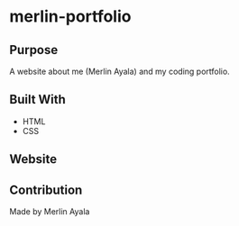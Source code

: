 # merlin-portfolio

## Purpose
A website about me (Merlin Ayala) and my coding portfolio.

## Built With
* HTML
* CSS

## Website

## Contribution
Made by Merlin Ayala
